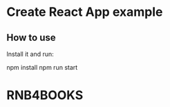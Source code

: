 # Create React App example

## How to use

Install it and run:

npm install
npm run start

# RNB4BOOKS
